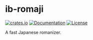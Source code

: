 # ib-romaji
[![crates.io](https://img.shields.io/crates/v/ib-romaji.svg)](https://crates.io/crates/ib-romaji)
[![Documentation](https://docs.rs/ib-romaji/badge.svg)](https://docs.rs/ib-romaji)
[![License](https://img.shields.io/crates/l/ib-romaji.svg)](../LICENSE.txt)

A fast Japanese romanizer.
